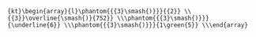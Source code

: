 `{kt}\begin{array}{l}\phantom{{{3}\smash{)}}}{{2}} \\{{3}}\overline{\smash{)}{752}} \\\phantom{{{3}\smash{)}}}{\underline{6}} \\\phantom{{{3}\smash{)}}}{1\green{5}} \\\end{array}`